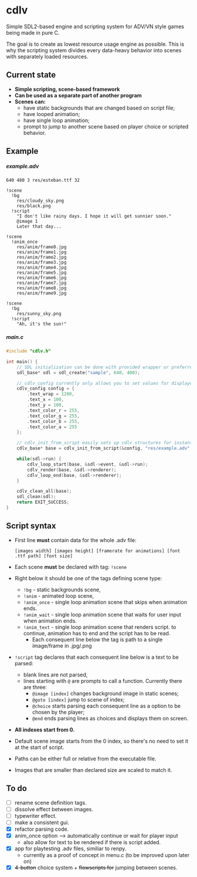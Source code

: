 # cdlv
Simple SDL2-based engine and scripting system for ADV/VN style games being made in pure C.

The goal is to create as lowest resource usage engine as possible. This is why the scripting system divides every data-heavy behavior into scenes with separately loaded resources.

## Current state
- **Simple scripting, scene-based framework**
- **Can be used as a separate part of another program**
- **Scenes can:**
  - have static backgrounds that are changed based on script file;
  - have looped animation;
  - have single loop animation;
  - prompt to jump to another scene based on player choice or scripted behavior.

## Example
  
##### example.adv
```
640 480 3 res/esteban.ttf 32

!scene
  !bg
    res/cloudy_sky.png
    res/black.png
  !script
    "I don't like rainy days. I hope it will get sunnier soon."
    @image 1
    Later that day...

!scene
  !anim_once
    res/anim/frame0.jpg
    res/anim/frame1.jpg
    res/anim/frame2.jpg
    res/anim/frame3.jpg
    res/anim/frame4.jpg
    res/anim/frame5.jpg
    res/anim/frame6.jpg
    res/anim/frame7.jpg
    res/anim/frame8.jpg
    res/anim/frame9.jpg

!scene
  !bg
    res/sunny_sky.png
  !script
    "Ah, it's the sun!"
```
##### main.c
```c
#include "cdlv.h"

int main() {
    // SDL initialization can be done with provided wrapper or preferred way.
    sdl_base* sdl = sdl_create("sample", 640, 480);

    // cdlv_config currently only allows you to set values for displayed text.
    cdlv_config config = {
        .text_wrap = 1200,
        .text_x = 100,
        .text_y = 100,
        .text_color_r = 255,
        .text_color_g = 255,
        .text_color_b = 255,
        .text_color_a = 255
    };

    // cdlv_init_from_script easily sets up cdlv structures for instant use.
    cdlv_base* base = cdlv_init_from_script(&config, "res/example.adv", &sdl->renderer);

    while(sdl->run) {
        cdlv_loop_start(base, &sdl->event, &sdl->run);
        cdlv_render(base, &sdl->renderer);
        cdlv_loop_end(base, &sdl->renderer);
    }

    cdlv_clean_all(base);
    sdl_clean(sdl);
    return EXIT_SUCCESS;
}
``` 

## Script syntax
  
- First line **must** contain data for the whole .adv file:

  ```
  [images width] [images height] [framerate for animations] [font .ttf path] [font size]
  ```
- Each scene **must** be declared with tag: `!scene`
- Right below it should be one of the tags defining scene type:
  - `!bg` - static backgrounds scene,
  - `!anim` - animated loop scene,
  - `!anim_once` - single loop animation scene that skips when animation ends.
  - `!anim_wait` - single loop animation scene that waits for user input when animation ends.
  - `!anim_text` - single loop animation scene that renders script. to continue, animation has to end and the script has to be read.
    - Each consequent line below the tag is path to a single image/frame in .jpg/.png
- `!script` tag declares that each consequent line below is a text to be parsed:
  - blank lines are not parsed,
  - lines starting with `@` are prompts to call a function. Currently there are three:
    - `@image [index]` changes background image in static scenes;
    - `@goto [index]` jump to scene of index;
    - `@choice` starts parsing each consequent line as a option to be chosen by the player;
    - `@end` ends parsing lines as choices and displays them on screen.
- **All indexes start from 0.**
- Default scene image starts from the 0 index, so there's no need to set it at the start of script.
- Paths can be either full or relative from the executable file.
- Images that are smaller than declared size are scaled to match it.

## To do
- [ ] rename scene definition tags.
- [ ] dissolve effect between images.
- [ ] typewriter effect.
- [ ] make a consistent gui.
- [x] refactor parsing code.
- [x] anim_once option --> automatically continue or wait for player input
  - also allow for text to be rendered if there is script added.
- [x] app for playtesting .adv files, similiar to renpy.
  - currently as a proof of concept in menu.c (to be improved upon later on)
- [x] ~~4-button~~ choice system + ~~flowscripts for~~ jumping between scenes.
